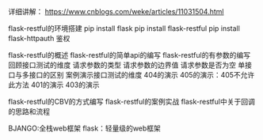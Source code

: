 详细讲解：
https://www.cnblogs.com/weke/articles/11031504.html

flask-restful的环境搭建
    pip install flask
    pip install flask-restful
    pip install flask-httpauth   鉴权

flask-restful的概述
flask-restful的简单api的编写
flask-restful的有参数的编写
    回顾接口测试的维度
        请求参数的类型
        请求参数的边界值
        请求参数是否为空
        单接口与多接口的区别
    案例演示接口测试的维度
    404的演示
    405的演示：405不允许此方法
    401的演示
    403的演示

flask-restful的CBV的方式编写
flask-restful的案例实战
flask-restful中关于回调的思路和流程

BJANGO:全栈web框架
flask：轻量级的web框架


    